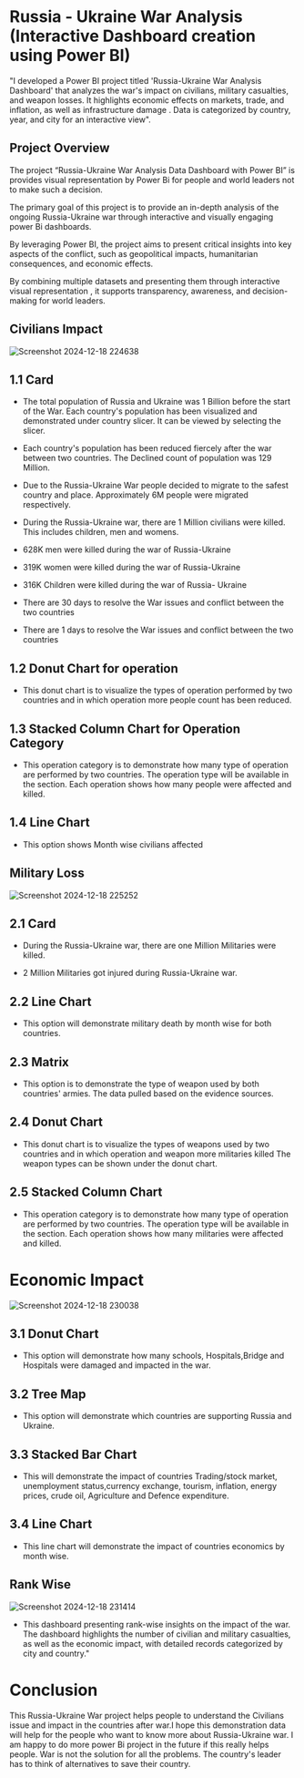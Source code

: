 # Russia - Ukraine War Analysis (Interactive Dashboard creation using Power BI)
"I developed a Power BI project titled 'Russia-Ukraine War Analysis Dashboard' that analyzes the war's impact on civilians, military casualties, and weapon losses. It highlights economic effects on markets, trade, and inflation, as well as infrastructure damage . Data is categorized by country, year, and city for an interactive view".
## Project Overview
The project “Russia-Ukraine War Analysis Data Dashboard with Power BI” is provides visual representation by Power Bi for people and world leaders not to make such a decision.

The primary goal of this project is to provide an in-depth 
analysis of the ongoing Russia-Ukraine war through interactive and visually engaging power Bi dashboards.

By leveraging Power BI, the project aims to present critical insights into key aspects of the conflict, such as geopolitical impacts, humanitarian consequences, and economic effects.

By combining multiple datasets and presenting them through interactive visual representation , it supports transparency, awareness, and decision-making for world leaders.

## Civilians Impact
![Screenshot 2024-12-18 224638](https://github.com/user-attachments/assets/3d0f7586-72f8-4c04-bb9c-c9b2601ab404)

## 1.1 Card 
- The total population of Russia and Ukraine was 1 Billion before the start of the War. Each country's population has been visualized  and demonstrated under country slicer. It can be viewed by selecting the slicer. 

- Each country's population has been reduced fiercely after the war between two countries. The Declined count of population was 129 Million. 

- Due to the Russia-Ukraine War people decided  to migrate to the safest country and place. Approximately 6M people were migrated respectively. 

- During the Russia-Ukraine war, there are 1 Million civilians were killed. This includes children, men and womens. 

- 628K men were killed during the war  of Russia-Ukraine 

- 319K women were killed during the war of Russia-Ukraine

- 316K Children were killed during the war of Russia- Ukraine 

- There are 30 days to resolve the War issues and conflict between the two countries 

- There are 1 days to resolve the War issues and conflict between the two countries 

## 1.2 Donut Chart for operation 
- This donut chart is to visualize the types of operation performed by two countries and in which operation more people count has been reduced. 

## 1.3 Stacked Column Chart for Operation Category
- This operation category is to demonstrate how many type of operation are performed by two countries. The operation type will be available in the section. Each operation shows how many people were affected and killed.

## 1.4 Line Chart
- This option shows Month wise civilians affected 

## Military Loss
![Screenshot 2024-12-18 225252](https://github.com/user-attachments/assets/5831f45f-8a1a-48e4-b260-3fae4eac6b9b)

## 2.1 Card 
-  During the Russia-Ukraine war, there are one Million Militaries were killed.

- 2 Million Militaries  got injured during Russia-Ukraine war.

## 2.2 Line Chart 
- This option will demonstrate military death by month wise for both countries. 

## 2.3 Matrix 
- This option is to demonstrate the type of weapon used by both countries' armies. The data pulled based on the evidence sources. 
	
## 2.4 Donut Chart
- This donut chart is to visualize the types of weapons used by two countries and in which operation and weapon more militaries killed
The weapon types can be shown under the donut chart.  

## 2.5 Stacked Column Chart
- This operation category is to demonstrate how many type of operation are performed by two countries. The operation type will be available in the section. Each operation shows how many militaries  were affected and killed.

# Economic Impact

![Screenshot 2024-12-18 230038](https://github.com/user-attachments/assets/0e6db7d2-c72d-4d3b-8a7a-bad1db5783b2)

## 3.1 Donut Chart
- This option will demonstrate how many schools, Hospitals,Bridge and Hospitals were damaged and impacted in the war. 

## 3.2 Tree Map
- This option will demonstrate which countries are supporting Russia and Ukraine.

## 3.3 Stacked Bar Chart 
- This will demonstrate the impact of countries Trading/stock market, unemployment status,currency exchange, tourism, inflation, energy prices, crude oil, Agriculture and Defence expenditure.   

## 3.4 Line Chart 
- This line chart will demonstrate the impact of countries economics by month wise. 

## Rank Wise

![Screenshot 2024-12-18 231414](https://github.com/user-attachments/assets/3602aca5-36e1-4c89-a305-166280974c13)

- This dashboard presenting rank-wise insights on the impact of the war. The dashboard highlights the number of civilian and military casualties, as well as the economic impact, with detailed records categorized by city and country."

# Conclusion 

This Russia-Ukraine War project helps people to understand the Civilians issue and impact in the countries after war.I hope this demonstration data will help for the people who want to know more about Russia-Ukraine war.
I am happy to do more power Bi project in the future if this really helps people.  War is not the solution for all the problems. The country's leader has to think of alternatives to save their country. 









